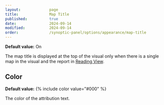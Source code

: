 ```yaml
---
layout:             page
title:              Map Title
published:          true
date:               2024-09-14
modified:           2024-09-14
order:              /synoptic-panel/options/appearance/map-title
---
```

**Default value:** On

The map title is displayed at the top of the visual only when there is a single map in the visual and the report in [Reading View](../../../glossary.md#reading-and-editing-view).

## Color

**Default value:** {% include color value="#000" %}

The color of the attribution text.